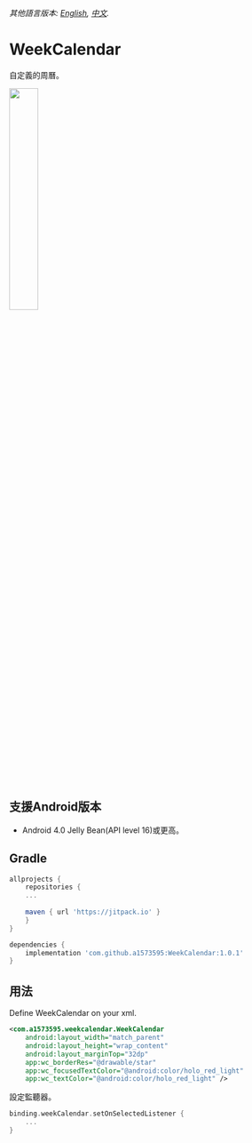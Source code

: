 *其他語言版本: [English](README.md), [中文](README.zh-tw.md).*

# WeekCalendar
自定義的周曆。

<div style="dispaly:flex">
    <img src="https://user-images.githubusercontent.com/25738593/139564182-d602a009-33e3-4d27-b4a6-4269b1ed6baf.gif" width="32%">
</div>

## 支援Android版本
- Android 4.0 Jelly Bean(API level 16)或更高。

## Gradle
```groovy
allprojects {
    repositories {
    ...
    
    maven { url 'https://jitpack.io' }
    }
}
```

```groovy
dependencies {
    implementation 'com.github.a1573595:WeekCalendar:1.0.1'
}
```

## 用法
Define WeekCalendar on your xml.
```xml
<com.a1573595.weekcalendar.WeekCalendar
    android:layout_width="match_parent"
    android:layout_height="wrap_content"
    android:layout_marginTop="32dp"
    app:wc_borderRes="@drawable/star"
    app:wc_focusedTextColor="@android:color/holo_red_light"
    app:wc_textColor="@android:color/holo_red_light" />
```

設定監聽器。
```kotlin
binding.weekCalendar.setOnSelectedListener {
	...
}
```